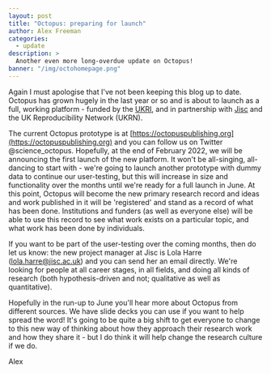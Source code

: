 ```yaml
---
layout: post
title: "Octopus: preparing for launch"
author: Alex Freeman
categories:
  - update
description: >
  Another even more long-overdue update on Octopus!
banner: "/img/octohomepage.png"
---
```


Again I must apologise that I've not been keeping this blog up to date. Octopus has grown hugely in the last year or so and is about to launch as a full, working platform - funded by the [UKRI](https://www.ukri.org/news/funding-agreed-for-a-platform-that-will-change-research-culture/), and in partnership with [Jisc](https://www.jisc.ac.uk/rd/projects/octopus-creating-a-new-primary-research-record-for-science) and the UK Reproducibility Network (UKRN).


<!-- more -->

The current Octopus prototype is at [https://octopuspublishing.org](https://octopuspublishing.org) and you can follow us on Twitter @science_octopus. Hopefully, at the end of February 2022, we will be announcing the first launch of the new platform. It won't be all-singing, all-dancing to start with - we're going to launch another prototype with dummy data to continue our user-testing, but this will increase in size and functionality over the months until we're ready for a full launch in June. At this point, Octopus will become the new primary research record and ideas and work published in it will be 'registered' and stand as a record of what has been done. Institutions and funders (as well as everyone else) will be able to use this record to see what work exists on a particular topic, and what work has been done by individuals.

If you want to be part of the user-testing over the coming months, then do let us know: the new project manager at Jisc is Lola Harre (lola.harre@jisc.ac.uk) and you can send her an email directly. We're looking for people at all career stages, in all fields, and doing all kinds of research (both hypothesis-driven and not; qualitative as well as quantitative).

Hopefully in the run-up to June you'll hear more about Octopus from different sources. We have slide decks you can use if you want to help spread the word! It's going to be quite a big shift to get everyone to change to this new way of thinking about how they approach their research work and how they share it - but I do think it will help change the research culture if we do.

Alex
